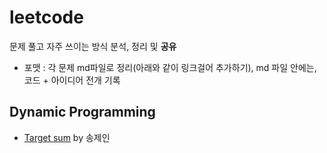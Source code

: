 # leetcode
문제 풀고 자주 쓰이는 방식 분석, 정리 및 **공유**
- 포맷 : 각 문제 md파일로 정리(아래와 같이 링크걸어 추가하기), md 파일 안에는, 코드 + 아이디어 전개 기록

## Dynamic Programming
- [Target sum](https://github.com/AI-Trolls/algorithm-with-golang/blob/master/algorithm/leetcode/targetsum.md) by 송제인
